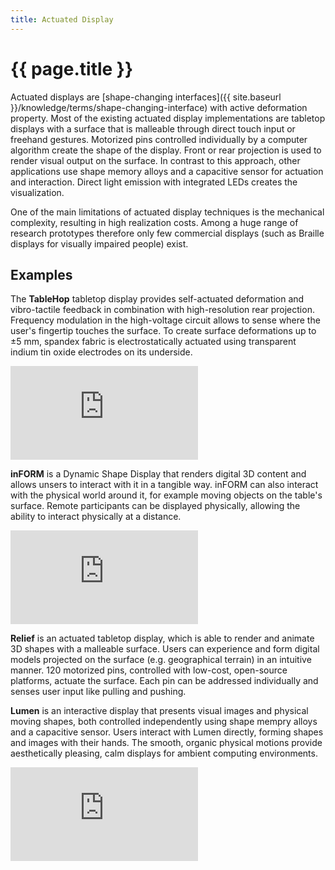 ```yaml
---
title: Actuated Display
---
```


# {{ page.title }}

Actuated displays are [shape-changing interfaces]({{ site.baseurl }}/knowledge/terms/shape-changing-interface) with active deformation property. Most of the existing actuated display implementations are tabletop displays with a surface that is malleable through direct touch input or freehand gestures. Motorized pins controlled individually by a computer algorithm create the shape of the display. Front or rear projection is used to render visual output on the surface. In contrast to this approach, other applications use shape memory alloys and a capacitive sensor for actuation and interaction. Direct light emission with integrated LEDs creates the visualization.

One of the main limitations of actuated display techniques is the mechanical complexity, resulting in high realization costs. Among a huge range of research prototypes therefore only few commercial displays (such as Braille displays for visually impaired people) exist.

## Examples

The **TableHop** tabletop display provides self-actuated deformation and vibro-tactile feedback in combination with high-resolution rear projection. Frequency modulation in the high-voltage circuit allows to sense where the user's fingertip touches the surface. To create surface deformations up to ±5 mm, spandex fabric is electrostatically actuated using transparent indium tin oxide electrodes on its underside.

<div class="media-wrapper"><iframe src="https://www.youtube.com/embed/RBhb_gpaMc0" frameborder="0" allow="accelerometer; autoplay; encrypted-media; gyroscope; picture-in-picture" allowfullscreen></iframe></div>

**inFORM** is a Dynamic Shape Display that renders digital 3D content and allows unsers to interact with it in a tangible way. inFORM can also interact with the physical world around it, for example moving objects on the table's surface. Remote participants can be displayed physically, allowing the ability to interact physically at a distance.

<div class="media-wrapper"><iframe src="https://player.vimeo.com/video/79179138" frameborder="0" allow="autoplay; fullscreen" allowfullscreen></iframe></div>
<script src="https://player.vimeo.com/api/player.js"></script>

**Relief** is an actuated tabletop display, which is able to render and animate 3D shapes with a malleable surface. Users can experience and form digital models projected on the surface (e.g. geographical terrain) in an intuitive manner. 120 motorized pins, controlled with low-cost, open-source platforms, actuate the surface. Each pin can be addressed individually and senses user input like pulling and pushing.

**Lumen** is an interactive display that presents visual images and physical moving shapes, both controlled independently using shape mempry alloys and a capacitive sensor.  Users interact with Lumen directly, forming shapes and images with their hands. The smooth, organic physical motions provide aesthetically pleasing, calm displays for ambient computing environments.
<div class="media-wrapper"><iframe src="https://www.youtube.com/embed/RwrNAtVmztw" frameborder="0" allow="accelerometer; autoplay; encrypted-media; gyroscope; picture-in-picture" allowfullscreen></iframe></div>